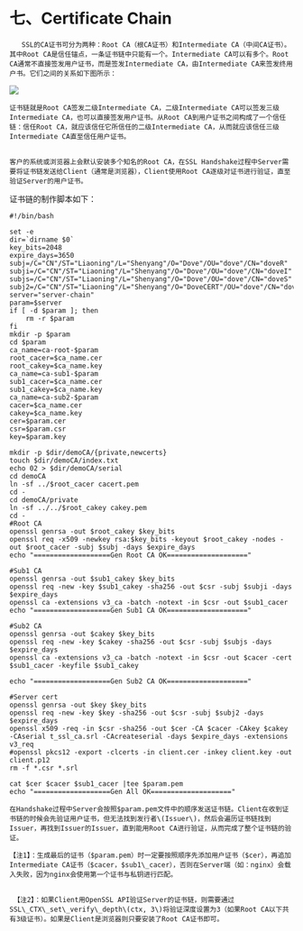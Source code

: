 # 七、Certificate Chain

       SSL的CA证书可分为两种：Root CA（根CA证书）和Intermediate CA（中间CA证书）。其中Root CA是信任锚点，一条证书链中只能有一个。Intermediate CA可以有多个。Root CA通常不直接签发用户证书，而是签发Intermediate CA，由Intermediate CA来签发终用户书。它们之间的关系如下图所示：

![](https://img-blog.csdn.net/20170728125047197?watermark/2/text/aHR0cDovL2Jsb2cuY3Nkbi5uZXQvdTAxMTEzMDU3OA==/font/5a6L5L2T/fontsize/400/fill/I0JBQkFCMA==/dissolve/70/gravity/Center)

    证书链就是Root CA签发二级Intermediate CA，二级Intermediate CA可以签发三级Intermediate CA，也可以直接签发用户证书。从Root CA到用户证书之间构成了一个信任链：信任Root CA，就应该信任它所信任的二级Intermediate CA，从而就应该信任三级Intermediate CA直至信任用户证书。  


    客户的系统或浏览器上会默认安装多个知名的Root CA，在SSL Handshake过程中Server需要将证书链发送给Client（通常是浏览器），Client使用Root CA逐级对证书进行验证，直至验证Server的用户证书。  


 证书链的制作脚本如下：

```text
#!/bin/bash

set -e
dir=`dirname $0`
key_bits=2048
expire_days=3650
subj=/C="CN"/ST="Liaoning"/L="Shenyang"/O="Dove"/OU="dove"/CN="doveR"
subji=/C="CN"/ST="Liaoning"/L="Shenyang"/O="Dove"/OU="dove"/CN="doveI"
subjs=/C="CN"/ST="Liaoning"/L="Shenyang"/O="Dove"/OU="dove"/CN="doveS"
subj2=/C="CN"/ST="Liaoning"/L="Shenyang"/O="DoveCERT"/OU="dove"/CN="dove"
server="server-chain"
param=$server
if [ -d $param ]; then
    rm -r $param
fi
mkdir -p $param
cd $param
ca_name=ca-root-$param
root_cacer=$ca_name.cer
root_cakey=$ca_name.key
ca_name=ca-sub1-$param
sub1_cacer=$ca_name.cer
sub1_cakey=$ca_name.key
ca_name=ca-sub2-$param
cacer=$ca_name.cer
cakey=$ca_name.key
cer=$param.cer
csr=$param.csr
key=$param.key

mkdir -p $dir/demoCA/{private,newcerts}
touch $dir/demoCA/index.txt
echo 02 > $dir/demoCA/serial
cd demoCA
ln -sf ../$root_cacer cacert.pem
cd -
cd demoCA/private
ln -sf ../../$root_cakey cakey.pem
cd -
#Root CA
openssl genrsa -out $root_cakey $key_bits
openssl req -x509 -newkey rsa:$key_bits -keyout $root_cakey -nodes -out $root_cacer -subj $subj -days $expire_days
echo "===================Gen Root CA OK===================="

#Sub1 CA
openssl genrsa -out $sub1_cakey $key_bits
openssl req -new -key $sub1_cakey -sha256 -out $csr -subj $subji -days $expire_days
openssl ca -extensions v3_ca -batch -notext -in $csr -out $sub1_cacer
echo "===================Gen Sub1 CA OK===================="

#Sub2 CA
openssl genrsa -out $cakey $key_bits
openssl req -new -key $cakey -sha256 -out $csr -subj $subjs -days $expire_days
openssl ca -extensions v3_ca -batch -notext -in $csr -out $cacer -cert $sub1_cacer -keyfile $sub1_cakey

echo "===================Gen Sub2 CA OK===================="

#Server cert
openssl genrsa -out $key $key_bits
openssl req -new -key $key -sha256 -out $csr -subj $subj2 -days $expire_days
openssl x509 -req -in $csr -sha256 -out $cer -CA $cacer -CAkey $cakey -CAserial t_ssl_ca.srl -CAcreateserial -days $expire_days -extensions v3_req
#openssl pkcs12 -export -clcerts -in client.cer -inkey client.key -out client.p12
rm -f *.csr *.srl

cat $cer $cacer $sub1_cacer |tee $param.pem
echo "===================Gen All OK===================="
```

    在Handshake过程中Server会按照$param.pem文件中的顺序发送证书链。Client在收到证书链的时候会先验证用户证书，但无法找到发行者\(Issuer\)，然后会遍历证书链找到Issuer，再找到Issuer的Issuer，直到能用Root CA进行验证，从而完成了整个证书链的验证。

    【注1】：生成最后的证书（$param.pem）时一定要按照顺序先添加用户证书（$cer），再追加Intermediate CA证书（$cacer，$sub1\_cacer），否则在Server端（如：nginx）会载入失败，因为nginx会使用第一个证书与私钥进行匹配。  


     【注2】：如果Client用OpenSSL API验证Server的证书链，则需要通过SSL\_CTX\_set\_verify\_depth\(ctx, 3\)将验证深度设置为3（如果Root CA以下共有3级证书）。如果是Client是浏览器则只要安装了Root CA证书即可。

